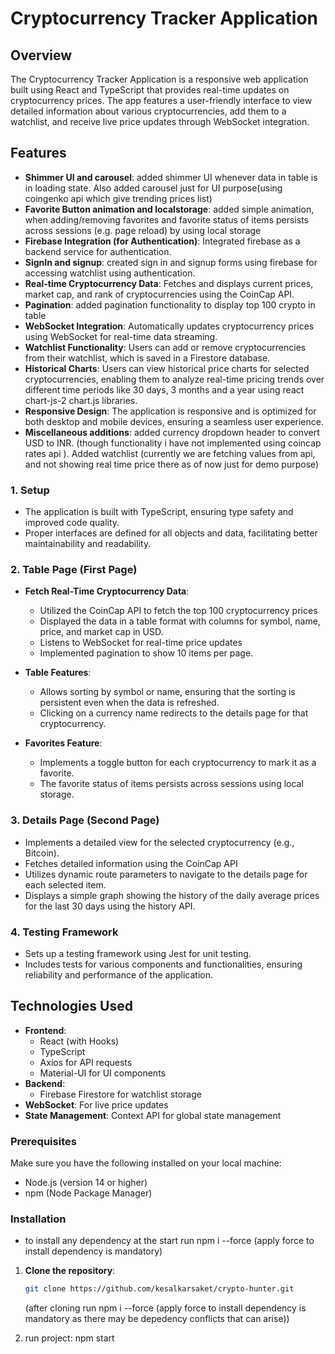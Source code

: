 # Cryptocurrency Tracker Application

## Overview

The Cryptocurrency Tracker Application is a responsive web application built using React and TypeScript that provides real-time updates on cryptocurrency prices. The app features a user-friendly interface to view detailed information about various cryptocurrencies, add them to a watchlist, and receive live price updates through WebSocket integration.

## Features

- **Shimmer UI and carousel**: added shimmer UI whenever data in table is in loading state. Also added carousel just for UI purpose(using coingenko api which give trending prices list)
- **Favorite Button animation and localstorage**: added simple animation, when adding/removing favorites and favorite status of items persists across sessions (e.g. page reload) by using local storage
- **Firebase Integration (for Authentication)**: Integrated firebase as a backend service for authentication.
- **SignIn and signup**: created sign in and signup forms using firebase for accessing watchlist using authentication.
- **Real-time Cryptocurrency Data**: Fetches and displays current prices, market cap, and rank of cryptocurrencies using the CoinCap API.
- **Pagination**: added pagination functionality to display top 100 crypto in table
- **WebSocket Integration**: Automatically updates cryptocurrency prices using WebSocket for real-time data streaming.
- **Watchlist Functionality**: Users can add or remove cryptocurrencies from their watchlist, which is saved in a Firestore database.
- **Historical Charts**: Users can view historical price charts for selected cryptocurrencies, enabling them to analyze real-time pricing trends over different time periods like 30 days, 3 months and a year using react chart-js-2 chart.js libraries.
- **Responsive Design**: The application is responsive and is optimized for both desktop and mobile devices, ensuring a seamless user experience.
- **Miscellaneous additions**: added currency dropdown header to convert USD to INR. (though functionality i have not implemented using coincap rates api ). Added watchlist (currently we are fetching values from api, and not showing real time price there as of now just for demo purpose)

### 1. Setup

- The application is built with TypeScript, ensuring type safety and improved code quality.
- Proper interfaces are defined for all objects and data, facilitating better maintainability and readability.

### 2. Table Page (First Page)

- **Fetch Real-Time Cryptocurrency Data**:

  - Utilized the CoinCap API to fetch the top 100 cryptocurrency prices
  - Displayed the data in a table format with columns for symbol, name, price, and market cap in USD.
  - Listens to WebSocket for real-time price updates
  - Implemented pagination to show 10 items per page.

- **Table Features**:

  - Allows sorting by symbol or name, ensuring that the sorting is persistent even when the data is refreshed.
  - Clicking on a currency name redirects to the details page for that cryptocurrency.

- **Favorites Feature**:
  - Implements a toggle button for each cryptocurrency to mark it as a favorite.
  - The favorite status of items persists across sessions using local storage.

### 3. Details Page (Second Page)

- Implements a detailed view for the selected cryptocurrency (e.g., Bitcoin).
- Fetches detailed information using the CoinCap API
- Utilizes dynamic route parameters to navigate to the details page for each selected item.
- Displays a simple graph showing the history of the daily average prices for the last 30 days using the history API.

### 4. Testing Framework

- Sets up a testing framework using Jest for unit testing.
- Includes tests for various components and functionalities, ensuring reliability and performance of the application.

## Technologies Used

- **Frontend**:
  - React (with Hooks)
  - TypeScript
  - Axios for API requests
  - Material-UI for UI components
- **Backend**:
  - Firebase Firestore for watchlist storage
- **WebSocket**: For live price updates
- **State Management**: Context API for global state management

### Prerequisites

Make sure you have the following installed on your local machine:

- Node.js (version 14 or higher)
- npm (Node Package Manager)

### Installation

- to install any dependency at the start run npm i --force (apply force to install dependency is mandatory)

1. **Clone the repository**:
   ```bash
   git clone https://github.com/kesalkarsaket/crypto-hunter.git
   ```
   (after cloning run npm i --force (apply force to install dependency is mandatory as there may be depedency conflicts that can arise))

2. run project:
  npm start    
